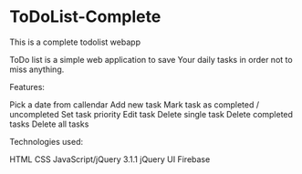 # ToDoList-Complete
This is a complete todolist webapp

ToDo list is a simple web application to save Your daily tasks in order not to miss anything.

Features:

Pick a date from callendar
Add new task
Mark task as completed / uncompleted
Set task priority
Edit task
Delete single task
Delete completed tasks
Delete all tasks

Technologies used:

HTML
CSS
JavaScript/jQuery 3.1.1
jQuery UI
Firebase
